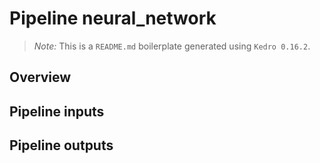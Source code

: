 # Pipeline neural_network

> *Note:* This is a `README.md` boilerplate generated using `Kedro 0.16.2`.

## Overview

<!---
Please describe your modular pipeline here.
-->

## Pipeline inputs

<!---
The list of pipeline inputs.
-->

## Pipeline outputs

<!---
The list of pipeline outputs.
-->

